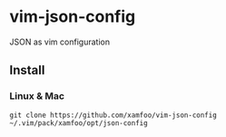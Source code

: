 # vim-json-config
JSON as vim configuration

## Install

### Linux & Mac

```shell
git clone https://github.com/xamfoo/vim-json-config ~/.vim/pack/xamfoo/opt/json-config
```
